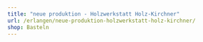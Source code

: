 ```yaml
---
title: "neue produktion - Holzwerkstatt Holz-Kirchner"
url: /erlangen/neue-produktion-holzwerkstatt-holz-kirchner/
shop: Basteln
---
```

